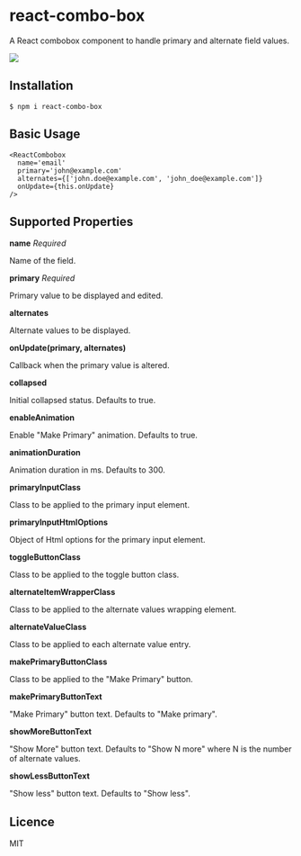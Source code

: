 # react-combo-box

A React combobox component to handle primary and alternate field values.

![](http://g.recordit.co/pfPT0QWd6Y.gif)

## Installation

```
$ npm i react-combo-box
```

## Basic Usage

```
<ReactCombobox
  name='email'
  primary='john@example.com'
  alternates={['john.doe@example.com', 'john_doe@example.com']}
  onUpdate={this.onUpdate}
/>
```

## Supported Properties

**name** *Required*

Name of the field.

**primary** *Required*

Primary value to be displayed and edited.

**alternates**

Alternate values to be displayed.

**onUpdate(primary, alternates)**

Callback when the primary value is altered.

**collapsed**

Initial collapsed status. Defaults to true.

**enableAnimation**

Enable "Make Primary" animation. Defaults to true.

**animationDuration**

Animation duration in ms. Defaults to 300.

**primaryInputClass**

Class to be applied to the primary input element.

**primaryInputHtmlOptions**

Object of Html options for the primary input element.

**toggleButtonClass**

Class to be applied to the toggle button class.

**alternateItemWrapperClass**

Class to be applied to the alternate values wrapping element.

**alternateValueClass**

Class to be applied to each alternate value entry.

**makePrimaryButtonClass**

Class to be applied to the "Make Primary" button.

**makePrimaryButtonText**

"Make Primary" button text. Defaults to "Make primary".

**showMoreButtonText**

"Show More" button text. Defaults to "Show N more" where N is the number of alternate values.

**showLessButtonText**

"Show less" button text. Defaults to "Show less".

## Licence

MIT

